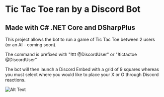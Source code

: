 # Tic Tac Toe ran by a Discord Bot
## Made with C# .NET Core and DSharpPlus
This project allows the bot to run a game of Tic Tac Toe between 2 users (or an AI - coming soon).

The command is prefixed with "!ttt @DiscordUser" or "!tictactoe @DiscordUser"

The bot will then launch a Discord Embed with a grid of 9 squares whereas you must select where you would like to place your X or O through Discord reactions.


![Alt Text](https://i.gyazo.com/50640868d0cf16889ed0c2853c2bbbcd.gif)

